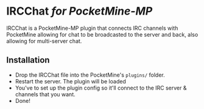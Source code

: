 # IRCChat <em>for PocketMine-MP</em>

IRCChat is a PocketMine-MP plugin that connects IRC channels with PocketMine allowing for chat to be broadcasted to the server and back, also allowing for multi-server chat.

## Installation
- Drop the IRCChat file into the PocketMine's `plugins/` folder.
- Restart the server. The plugin will be loaded
- You've to set up the plugin config so it'll connect to the IRC server & channels that you want.
- Done!

